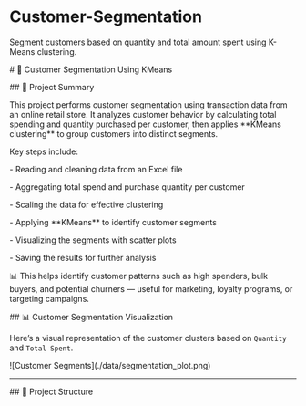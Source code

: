 # Customer-Segmentation

Segment customers based on quantity and total amount spent using K-Means clustering.



\# 🧩 Customer Segmentation Using KMeans


\## 🧠 Project Summary



This project performs customer segmentation using transaction data from an online retail store. It analyzes customer behavior by calculating total spending and quantity purchased per customer, then applies \*\*KMeans clustering\*\* to group customers into distinct segments.



Key steps include:

\- Reading and cleaning data from an Excel file

\- Aggregating total spend and purchase quantity per customer

\- Scaling the data for effective clustering

\- Applying \*\*KMeans\*\* to identify customer segments

\- Visualizing the segments with scatter plots

\- Saving the results for further analysis



📊 This helps identify customer patterns such as high spenders, bulk buyers, and potential churners — useful for marketing, loyalty programs, or targeting campaigns.



\## 📊 Customer Segmentation Visualization



Here’s a visual representation of the customer clusters based on `Quantity` and `Total Spent`.



!\[Customer Segments](./data/segmentation\_plot.png)


---



\## 📁 Project Structure





